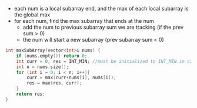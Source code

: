 - each num is a local subarray end, and the max of each local subarray is the global max
- for each num, find the max subarray that ends at the num
    - add the num to previous subarray sum we are tracking (if the prev sum > 0)
    - the num will start a new subarray (prev subarray sum < 0)

```cpp
int maxSubArray(vector<int>& nums) {
    if (nums.empty()) return 0;
    int curr = 0, res = INT_MIN; //must be initialized to INT_MIN in case all nums are negative
    int n = nums.size();
    for (int i = 0; i < n; i++){
        curr = max(curr+nums[i], nums[i]);
        res = max(res, curr);
    }
    return res;
}
```

